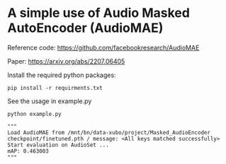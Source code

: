# A simple use of Audio Masked AutoEncoder (AudioMAE)
Reference code: https://github.com/facebookresearch/AudioMAE

Paper: https://arxiv.org/abs/2207.06405

Install the required python packages:
```
pip install -r requirments.txt
```


See the usage in example.py



  ```
  python example.py

  """
  Load AudioMAE from /mnt/bn/data-xubo/project/Masked_AudioEncoder checkpoint/finetuned.pth / message: <All keys matched successfully>
  Start evaluation on AudioSet ...
  mAP: 0.463003
  """
  ```
